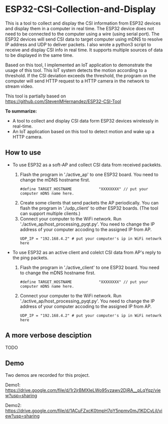 # ESP32-CSI-Collection-and-Display
This is a tool to collect and display the CSI information from ESP32 devices and display them in a computer in real time. The ESP32 device does not need to be connected to the computer using a wire (using serial port). The ESP32 devices will send CSI data to target computer using mDNS to resolve IP address and UDP to deliver packets. I also wrote a python3 script to receive and display CSI info in real time. It supports multiple sources of data to be displayed in the same time.

Based on this tool, I implemented an IoT application to demonstrate the usage of this tool. This IoT system detects the motion according to a threshold. If the CSI deviation exceeds the threshold, the program on the computer will send HTTP request to a HTTP camera in the network to stream video. 

This tool is partially based on https://github.com/StevenMHernandez/ESP32-CSI-Tool

**To summarize:**

- A tool to collect and display CSI data form ESP32 devices wirelessly in real-time.
- An IoT application based on this tool to detect motion and wake up a HTTP camera.

## How to use

- To use ESP32 as a soft-AP and collect CSI data from received packekts.
  1. Flash the program in './active_ap' to one ESP32 board. You need to change the mDNS hostname first.
        ```
        #define TARGET_HOSTNAME            "XXXXXXXX" // put your computer mDNS name here.
        ```
  2. Create some clients that send packets the AP periodically. You can flash the program in './udp_client' to other ESP32 boards. (The tool can support multiple clients.)
  3. Connect your computer to the WiFi network. Run './active_ap/host_processing_pyqt.py'. You need to change the IP address of your computer accoding to the assigned IP from AP.
        ```
        UDP_IP = "192.168.4.2" # put your computer's ip in WiFi netowrk here
        ```

- To use ESP32 as an active client and colelct CSI data from AP's reply to the ping packets.
    1. Flash the program in './active_client' to one ESP32 board. You need to change the mDNS hostname first.
        ```
        #define TARGET_HOSTNAME            "XXXXXXXX" // put your computer mDNS name here.
        ```
    2. Connect your computer to the WiFi network. Run './active_ap/host_processing_pyqt.py'. You need to change the IP address of your computer accoding to the assigned IP from AP.
          ```
          UDP_IP = "192.168.4.2" # put your computer's ip in WiFi netowrk here
          ```

## A more verbose desciption
TODO

## Demo
Two demos are recorded for this project.

Demo1: 
https://drive.google.com/file/d/1r2jrBMXIeLWo95vzawv2DjRA__pLqYqz/view?usp=sharing

Demo2: 
https://drive.google.com/file/d/1ACuFZxcK0tmpH7qY5npmv0mJ1KDCvLjI/view?usp=sharing
